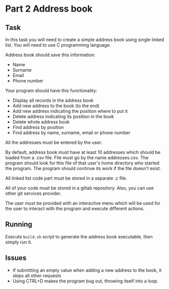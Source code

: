 # Part 2 Address book

## Task
In this task you will need to create a simple address book using single linked list. You will need to use C programming language. 

Address book should save this information:

* Name
* Surname
* Email
* Phone number

Your program should have this functionality:

* Display all records in the address book
* Add new address to the book (to the end)
* Add new address indicating the position where to put it
* Delete address indicating its position in the book
* Delete whole address book
* Find address by position
* Find address by name, surname, email or phone number

All the addresses must be entered by the user.

By default, address book must have at least 10 addresses which should be loaded from a .csv file. File must go by the name addresses.csv. The program should look for this file of that user's home directory who started the program. The program should continue its work if the file doesn't exist. 

All linked list code part must be stored in a separate .c file.

All of your code must be stored in a gitlab repository. Also, you can use other git services provider. 

The user must be provided with an interactive menu which will be used for the user to interact with the program and execute different actions. 

## Running
Execute `build.sh` script to generate the address book executable, then simply run it.

## Issues
* If submitting an empty value when adding a new address to the book, it skips all other requests
* Using CTRL+D makes the program bug out, throwing itself into a loop.